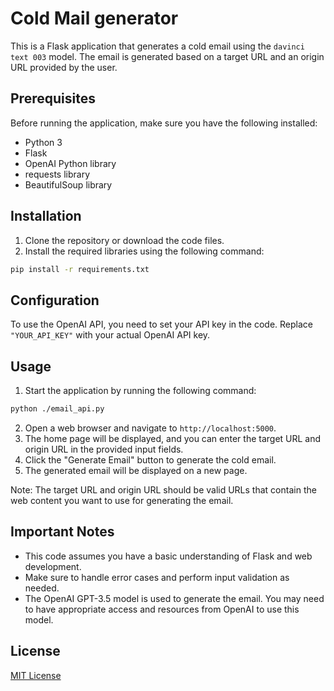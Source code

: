 # Cold Mail generator

This is a Flask application that generates a cold email using the ```davinci text 003``` model. 
The email is generated based on a target URL and an origin URL provided by the user.

## Prerequisites
Before running the application, make sure you have the following installed:
- Python 3
- Flask
- OpenAI Python library
- requests library
- BeautifulSoup library

## Installation
1. Clone the repository or download the code files.
2. Install the required libraries using the following command:
```bash
pip install -r requirements.txt

```

## Configuration
To use the OpenAI API, you need to set your API key in the code. Replace `"YOUR_API_KEY"` with your actual OpenAI API key.

## Usage
1. Start the application by running the following command:
```bash
python ./email_api.py
```
2. Open a web browser and navigate to `http://localhost:5000`.
3. The home page will be displayed, and you can enter the target URL and origin URL in the provided input fields.
4. Click the "Generate Email" button to generate the cold email.
5. The generated email will be displayed on a new page.

Note: The target URL and origin URL should be valid URLs that contain the web content you want to use for generating the email.

## Important Notes
- This code assumes you have a basic understanding of Flask and web development.
- Make sure to handle error cases and perform input validation as needed.
- The OpenAI GPT-3.5 model is used to generate the email. You may need to have appropriate access and resources from OpenAI to use this model.

## License
[MIT License](LICENSE)

